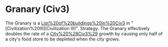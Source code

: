 # Granary (Civ3)

The Granary is a [List%20of%20buildings%20in%20Civ3](building) in "[Civilization%20III](Civilization III)".
Strategy.
The Granary effectively doubles the rate of a [City%20%28Civ3%29](city's) growth by causing only half of a city's food store to
be depleted when the city grows.